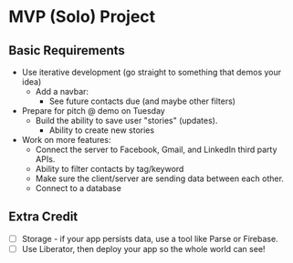 # MVP (Solo) Project

## Basic Requirements
- Use iterative development (go straight to something that demos your idea)
    - Add a navbar:
        - See future contacts due (and maybe other filters)
- Prepare for pitch @ demo on Tuesday
    - Build the ability to save user "stories" (updates).
        - Ability to create new stories
- Work on more features:
    - Connect the server to Facebook, Gmail, and LinkedIn third party APIs.
    - Ability to filter contacts by tag/keyword
    - Make sure the client/server are sending data between each other.
    - Connect to a database

## Extra Credit

- [ ] Storage - if your app persists data, use a tool like Parse or Firebase. 
- [ ] Use Liberator, then deploy your app so the whole world can see!